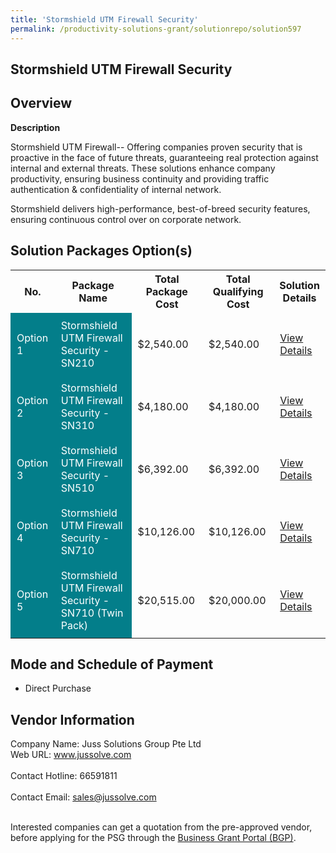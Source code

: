 ```yaml
---
title: 'Stormshield UTM Firewall Security'
permalink: /productivity-solutions-grant/solutionrepo/solution597
---
```


## Stormshield UTM Firewall Security

## Overview

**Description**

Stormshield UTM Firewall-- Offering companies proven security that is proactive in the face of future threats, guaranteeing real protection against internal and external threats. These solutions enhance company productivity, ensuring business continuity and providing traffic authentication & confidentiality of internal network. 

Stormshield delivers high-performance, best-of-breed security features, ensuring continuous control over on corporate network.

## Solution Packages Option(s)

<table>
<tr>
<th><b>No.</b></th>
<th><b>Package Name</b></th>
<th><b>Total Package Cost</b></th>
<th><b>Total Qualifying Cost</b></th>
<th><b>Solution Details</b></th>
</tr>
<tr>
<td style='padding: 10px; background-color: #037E8A; color: #FFFFFF;'>Option 1</td>
<td style='padding: 10px; background-color: #037E8A; color: #FFFFFF;'>Stormshield UTM Firewall Security - SN210</td>
<td style='padding: 10px;'>$2,540.00</td>
<td style='padding: 10px;'>$2,540.00</td>
<td style='padding: 10px;'><a href='/images/psg/Desensitised_Juss_Annex_3_Part_1_30_June_2022.pdf' target='_blank'>View Details</a></td>
</tr>
<tr>
<td style='padding: 10px; background-color: #037E8A; color: #FFFFFF;'>Option 2</td>
<td style='padding: 10px; background-color: #037E8A; color: #FFFFFF;'>Stormshield UTM Firewall Security - SN310</td>
<td style='padding: 10px;'>$4,180.00</td>
<td style='padding: 10px;'>$4,180.00</td>
<td style='padding: 10px;'><a href='/images/psg/Juss_Desensitised_Annex_3_Part_2.pdf' target='_blank'>View Details</a></td>
</tr>
<tr>
<td style='padding: 10px; background-color: #037E8A; color: #FFFFFF;'>Option 3</td>
<td style='padding: 10px; background-color: #037E8A; color: #FFFFFF;'>Stormshield UTM Firewall Security - SN510</td>
<td style='padding: 10px;'>$6,392.00</td>
<td style='padding: 10px;'>$6,392.00</td>
<td style='padding: 10px;'><a href='/images/psg/Juss_Desensitised_Annex_3_Part_3.pdf' target='_blank'>View Details</a></td>
</tr>
<tr>
<td style='padding: 10px; background-color: #037E8A; color: #FFFFFF;'>Option 4</td>
<td style='padding: 10px; background-color: #037E8A; color: #FFFFFF;'>Stormshield UTM Firewall Security - SN710</td>
<td style='padding: 10px;'>$10,126.00</td>
<td style='padding: 10px;'>$10,126.00</td>
<td style='padding: 10px;'><a href='/images/psg/Juss_Desensitised_Annex_3_Part_4.pdf' target='_blank'>View Details</a></td>
</tr>
<tr>
<td style='padding: 10px; background-color: #037E8A; color: #FFFFFF;'>Option 5</td>
<td style='padding: 10px; background-color: #037E8A; color: #FFFFFF;'>Stormshield UTM Firewall Security - SN710 (Twin Pack)</td>
<td style='padding: 10px;'>$20,515.00</td>
<td style='padding: 10px;'>$20,000.00</td>
<td style='padding: 10px;'><a href='/images/psg/Juss_Desensitised_Annex_3_Part_5.pdf' target='_blank'>View Details</a></td>
</tr>
</table>

## Mode and Schedule of Payment

 - Direct Purchase

## Vendor Information

 Company Name: Juss Solutions Group Pte Ltd<br>Web URL: www.jussolve.com <br><br>Contact Hotline: 66591811 <br><br>Contact Email: sales@jussolve.com <br><br>

Interested companies can get a quotation from the pre-approved vendor, before applying for the PSG through the <a href='https://www.businessgrants.gov.sg/' target='_blank' rel='noopener'>Business Grant Portal (BGP)</a>.

<script src="/jquery/resize-tables.js"></script>
